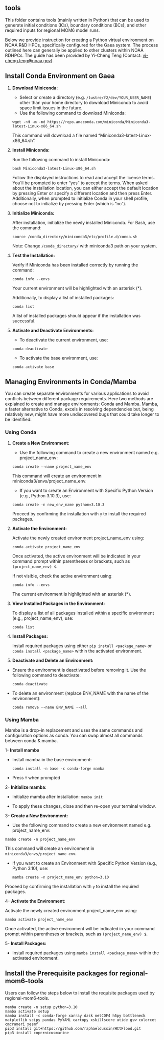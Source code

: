 ## tools

This folder contains tools (mainly written in Python) that can be used to generate initial conditions (ICs), boundary conditions (BCs), and other required inputs for regional MOM6 model runs.

Below we provide instruction for creating a Python virtual environment on NOAA R&D HPCs, specifically configured for the Gaea system. The process outlined here can generally be applied to other clusters within NOAA RDHPCs. The guide has been provided by Yi-Cheng Teng (Contact: yi-cheng.teng@noaa.gov).

## Install Conda Environment on Gaea

1. **Download Miniconda:**
   - Select or create a directory (e.g. `/lustre/f2/dev/YOUR_USER_NAME`) other than your home directory to download Miniconda to avoid space limit issues in the future.
   - Use the following command to download Miniconda:

   `wget -nH -m -nd https://repo.anaconda.com/miniconda/Miniconda3-latest-Linux-x86_64.sh`
   
   This command will download a file named “Miniconda3-latest-Linux-x86_64.sh”.

2. **Install Miniconda:**

    Run the following command to install Miniconda:
    
     `bash Miniconda3-latest-Linux-x86_64.sh`
     
    Follow the displayed instructions to read and accept the license terms. You'll be prompted to enter “yes” to accept the terms. When     asked about the installation location, you can either accept the default location by pressing Enter or specify a different location     and then press Enter. Additionally, when prompted to initialize Conda in your shell profile, choose not to initialize by pressing       Enter (which is “no”).
    
 3. **Initialize Miniconda:**

    After installation, initialize the newly installed Miniconda. For Bash, use the command:
    
    `source /conda_directory/miniconda3/etc/profile.d/conda.sh`
    
    Note: Change `/conda_directory/` with miniconda3 path on your system.
    
  4. **Test the Installation:**

      Verify if Miniconda has been installed correctly by running the command:
    
     `conda info --envs`
   
      Your current environment will be highlighted with an asterisk (*).

      Additionally, to display a list of installed packages:

      `conda list`

       A list of installed packages should appear if the installation was successful.
    
  6.  **Activate and Deactivate Environments:**

      - To deactivate the current environment, use:
      
      `conda deactivate`

      - To activate the base environment, use:

      `conda activate base`
    
  ## Managing Environments in Conda/Mamba
  
  You can create separate environments for various applications to avoid conflicts between different package requirements. Here two methods are explained to create and manage environments: Conda and Mamba. Mamba, a faster alternative to Conda, excels in resolving dependencies but, being relatively new, might have more undiscovered bugs that could take longer to be identified.
  
  ### Using Conda
  
1. **Create a New Environment:**
   - Use the following command to create a new environment named e.g. project_name_env:

   `conda create --name project_name_env`
   
    This command will create an environment in miniconda3/envs/project_name_env.

   - If you want to create an Environment with Specific Python Version (e.g., Python 3.10.3), use:

    `conda create -n new_env_name python=3.10.3`
    
   Proceed by confirming the installation with `y` to install the required packages.
   
 2. **Activate the Environment:**
  
      Activate the newly created environment project_name_env using:
 
      `conda activate project_name_env`
      
      Once activated, the active environment will be indicated in your command prompt within parentheses or brackets, such as                   `(project_name_env) $`. 
      
      If not visible, check the active environment using: 
 
      `conda info --envs`
      
      The current environment is highlighted with an asterisk (*).
  
 3. **View Installed Packages in the Environment:**

      To display a list of all packages installed within a specific environment (e.g., project_name_env), use:

      `conda list`

4. **Install Packages:**

      Install required packages using either `pip install <package_name>` or `conda install <package_name>` within the activated environment.


5. **Deactivate and Delete an Environment:**

  - Ensure the environment is deactivated before removing it. Use the following command to deactivate:

    `conda deactivate`
    
  - To delete an environment (replace ENV_NAME with the name of the environment):

    `conda remove --name ENV_NAME --all`

  ### Using Mamba

Mamba is a drop-in replacement and uses the same commands and configuration options as conda. 
You can swap almost all commands between conda & mamba. 

1- **Install mamba**

   - Install mamba in the base environment:

      `conda install -n base -c conda-forge mamba`
   
   - Press `Y` when prompted 

2- **Initialize mamba:**

   - Initialize mamba after installation:
    `mamba init`

   - To apply these changes, close and then re-open your terminal window.

3- **Create a New Environment:**

   - Use the following command to create a new environment named e.g. project_name_env:

   `mamba create -n project_name_env`
   
   This command will create an environment in `miniconda3/envs/project_name_env`.

   - If you want to create an Environment with Specific Python Version (e.g., Python 3.10), use:

      `mamba create -n project_name_env python=3.10`
    
   Proceed by confirming the installation with `y` to install the required packages.

 4- **Activate the Environment:**
  
 Activate the newly created environment project_name_env using:
 
 `mamba activate project_name_env`
 
 Once activated, the active environment will be indicated in your command prompt within parentheses or brackets, such as       `(project_name_env) $`.   
 
 5- **Install Packages:**
 
 - Install required packages using `mamba install <package_name>` within the activated environment.

## Install the Prerequisite packages for regional-mom6-tools
Users can follow the steps below to install the requisite packages used by regional-mom6-tools.
```
mamba create -n setup python=3.10
mamba activate setup
mamba install -c conda-forge xarray dask netCDF4 h5py bottleneck matplotlib scipy pandas PyYAML cartopy xskillscore utide gsw colorcet cmcrameri xesmf
pip3 install git+https://github.com/raphaeldussin/HCtFlood.git
pip3 install copernicusmarine
```
